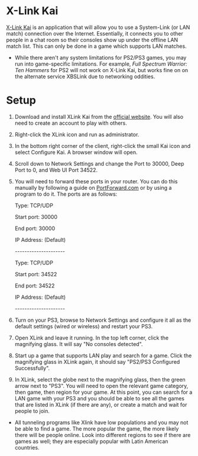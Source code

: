 # X-Link Kai

[X-Link Kai](http://www.teamxlink.co.uk/) is an application that will allow you to use a System-Link (or LAN match) connection over the Internet. Essentially, it connects you to other people in a chat room so their consoles show up under the offline LAN match list. This can only be done in a game which supports LAN matches.

* While there aren't any system limitations for PS2/PS3 games, you may run into game-specific limitations. For example, *Full Spectrum Warrior: Ten Hammers* for PS2 will not work on X-Link Kai, but works fine on on the alternate service XBSLink due to networking oddities.


# Setup

1. Download and install XLink Kai from the [official website](http://www.teamxlink.co.uk/). You will also need to create an account to play with others.

2. Right-click the XLink icon and run as administrator.

3. In the bottom right corner of the client, right-click the small Kai icon and select Configure Kai. A browser window will open.

4. Scroll down to Network Settings and change the Port to 30000, Deep Port to 0, and Web UI Port 34522.

5. You will need to forward these ports in your router. You can do this manually by following a guide on [PortForward.com](http://portforward.com/english/routers/port_forwarding/routerindex.htm) or by using a program to do it. The ports are as follows:

    Type: TCP/UDP


    Start port: 30000


    End port: 30000


    IP Address: (Default) 

    \-\-\-\-\-\-\-\-\-\-\-\-\-\-\-\-\-\-\-\-\-

    Type: TCP/UDP


    Start port: 34522

    End port: 34522

    IP Address: (Default) 


    \-\-\-\-\-\-\-\-\-\-\-\-\-\-\-\-\-\-\-\-\-

6. Turn on your PS3, browse to Network Settings and configure it all as the default settings (wired or wireless) and restart your PS3.

7. Open XLink and leave it running. In the top left corner, click the magnifying glass. It will say "No consoles detected".

8. Start up a game that supports LAN play and search for a game. Click the magnifying glass in XLink again, it should say "PS2/PS3 Configured Successfully".


9. In XLink, select the globe next to the magnifying glass, then the green arrow next to "PS3". You will need to open the relevant game category, then game, then region for your game. At this point, you can search for a LAN game with your PS3 and you should be able to see all the games that are listed in XLink (if there are any), or create a match and wait for people to join.

* All tunneling programs like Xlink have low populations and you may not be able to find a game. The more popular the game, the more likely there will be people online. Look into different regions to see if there are games as well; they are especially popular with Latin American countries.  